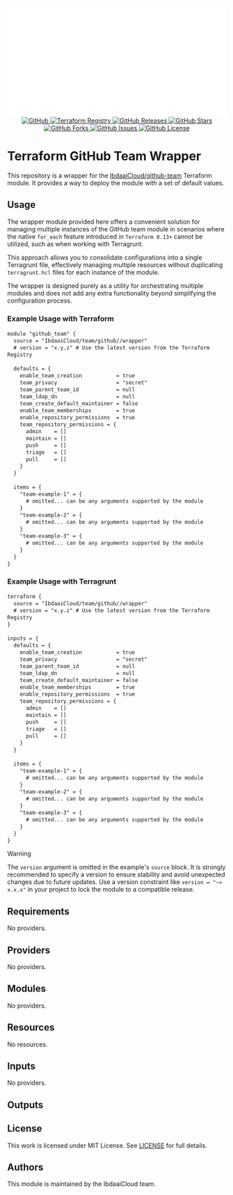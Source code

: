 <div align="center">
  <img src="https://raw.githubusercontent.com/IbdaaiCloud/terraform-github-team/refs/heads/main/.github/assets/img/banner.svg" alt="IbdaaiCloud - Terraform GitHub Team" />
</div>

<div align="center">
  <a href="https://github.com/IbdaaiCloud/terraform-github-team">
    <img src="https://img.shields.io/badge/github-%23181717.svg?style=for-the-badge&logo=github&logoColor=white" alt="GitHub"/>
  </a>
  <a href="https://registry.terraform.io/modules/IbdaaiCloud/github-team/latest">
    <img src="https://img.shields.io/github/v/release/IbdaaiCloud/terraform-github-team?color=blue&label=terraform&logo=terraform&style=for-the-badge" alt="Terraform Registry"/>
  </a>
  <a href="https://github.com/IbdaaiCloud/terraform-github-team/releases">
    <img src="https://img.shields.io/github/v/release/IbdaaiCloud/terraform-github-team?include_prereleases&sort=date&style=for-the-badge" alt="GitHub Releases"/>
  </a>
  <a href="https://github.com/IbdaaiCloud/terraform-github-team/stargazers">
    <img src="https://img.shields.io/github/stars/IbdaaiCloud/terraform-github-team.svg?style=for-the-badge" alt="GitHub Stars"/>
  </a>
  <a href="https://github.com/IbdaaiCloud/terraform-github-team/forks">
    <img src="https://img.shields.io/github/forks/IbdaaiCloud/terraform-github-team.svg?style=for-the-badge" alt="GitHub Forks"/>
  </a>
  <a href="https://github.com/IbdaaiCloud/terraform-github-team/issues">
    <img src="https://img.shields.io/github/issues/IbdaaiCloud/terraform-github-team.svg?style=for-the-badge" alt="GitHub Issues"/>
  </a>
  <a href="LICENSE">
    <img src="https://img.shields.io/github/license/IbdaaiCloud/terraform-github-team.svg?style=for-the-badge" alt="GitHub License"/>
  </a>
</div>

# Terraform GitHub Team Wrapper

This repository is a wrapper for the [IbdaaiCloud/github-team](https://registry.terraform.io/modules/IbdaaiCloud/github-team/latest) Terraform module. It provides a way to deploy the module with a set of default values.

## Usage

The wrapper module provided here offers a convenient solution for managing multiple instances of the GitHub team module in scenarios where the native `for_each` feature introduced in `Terraform 0.13+` cannot be utilized, such as when working with Terragrunt.

This approach allows you to consolidate configurations into a single Terragrunt file, effectively managing multiple resources without duplicating `terragrunt.hcl` files for each instance of the module.

The wrapper is designed purely as a utility for orchestrating multiple modules and does not add any extra functionality beyond simplifying the configuration process.

### Example Usage with Terraform

```hcl
module "github_team" {
  source = "IbdaaiCloud/team/github//wrapper"
  # version = "x.y.z" # Use the latest version from the Terraform Registry

  defaults = {
    enable_team_creation           = true
    team_privacy                   = "secret"
    team_parent_team_id            = null
    team_ldap_dn                   = null
    team_create_default_maintainer = false
    enable_team_memberships        = true
    enable_repository_permissions  = true
    team_repository_permissions = {
      admin    = []
      maintain = []
      push     = []
      triage   = []
      pull     = []
    }
  }

  items = {
    "team-example-1" = {
      # omitted... can be any arguments supported by the module
    }
    "team-example-2" = {
      # omitted... can be any arguments supported by the module
    }
    "team-example-3" = {
      # omitted... can be any arguments supported by the module
    }
  }
}
```

### Example Usage with Terragrunt

```hcl
terraform {
  source = "IbdaaiCloud/team/github//wrapper"
  # version = "x.y.z" # Use the latest version from the Terraform Registry
}

inputs = {
  defaults = {
    enable_team_creation           = true
    team_privacy                   = "secret"
    team_parent_team_id            = null
    team_ldap_dn                   = null
    team_create_default_maintainer = false
    enable_team_memberships        = true
    enable_repository_permissions  = true
    team_repository_permissions = {
      admin    = []
      maintain = []
      push     = []
      triage   = []
      pull     = []
    }
  }

  items = {
    "team-example-1" = {
      # omitted... can be any arguments supported by the module
    }
    "team-example-2" = {
      # omitted... can be any arguments supported by the module
    }
    "team-example-3" = {
      # omitted... can be any arguments supported by the module
    }
  }
}
```

> [!WARNING]
> The `version` argument is omitted in the example's `source` block. It is strongly recommended to specify a version to ensure stability and avoid unexpected changes due to future updates. Use a version constraint like `version = "~> x.x.x"` in your project to lock the module to a compatible release.

<!-- BEGIN_TF_DOCS -->

## Requirements

No providers.

## Providers

No providers.

## Modules

No providers.

## Resources

No resources.

## Inputs

No providers.

## Outputs

<!-- END_TF_DOCS -->

## License

This work is licensed under MIT License. See [LICENSE](../LICENSE) for full details.

## Authors

This module is maintained by the IbdaaiCloud team.
